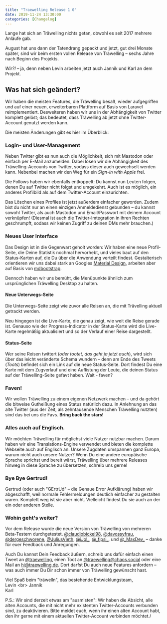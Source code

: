 ```yaml
---
title: "Traewelling Release 1 0"
date: 2019-11-24 13:30:00
categories: [Changelog]
---
```

Lange hat sich an Träwelling nichts getan, obwohl es seit 2017 mehrere Anläufe gab. 

August hat uns dann der Tatendrang gepackt und jetzt, gut drei Monate später, sind wir beim ersten vollen Release von Träwelling – sechs Jahre nach Beginn des Projekts.

_Wir?!_ – ja, denn neben Levin arbeiten jetzt auch Jannik und Karl an dem Projekt. 

## Was hat sich geändert?

Wir haben die meisten Features, die Träwelling besaß, wieder aufgegriffen und auf einer neuen, erweiterbaren Plattform auf Basis von Laravel reimplementiert. 
Desweiteren haben wir uns in der Abhängigkeit von Twitter komplett gelöst; das bedeutet, dass Träwelling ab jetzt ohne Twitter-Account genutzt werden kann.

Die meisten Änderungen gibt es hier im Überblick:

### Login- und User-Management

Neben Twitter gibt es nun auch die Möglichkeit, sich mit Mastodon oder einfach per E-Mail anzumelden. Dabei lösen wir die Abhängigkeit des Träwelling-Accounts von Twitter, sodass dieser auch gewechselt werden kann. Nebenbei machen wir den Weg für ein _Sign-in with Apple_ frei.

Die Follows haben wir ebenfalls entkoppelt: Du kannst nun Leuten folgen, denen Du auf Twitter nicht folgst und umgekehrt. Auch ist es möglich, ein anderes Profilbild als auf dem Twitter-Account einzurichten.

Das Löschen eines Profiles ist jetzt außerdem einfacher geworden.
Zudem bist du nicht nur an einen einzigen Anmeldedienst gebunden – du kannst sowohl Twitter, als auch Mastodon und Email/Passwort mit deinem Account verknüpfen!
(Diesmal ist auch die Twitter-Imtegration in ihren Rechten geschrumpft, sodass wir keinen Zugriff zu deinen DMs mehr brauchen.)


### Neues User Interface

Das Design ist in die Gegenwart geholt worden: Wir haben eine neue Profil-Seite, die Deine Statistik nochmal hervorhebt, und vieles baut auf den Status-Karten auf, die Du über die Anwendung verteilt findest.
Gestalterisch orientieren wir uns dabei stark an Googles [Material Design](https://material.io/), arbeiten aber auf Basis von [mdbootstrap](https://mdbootstrap.com/).

Dennoch haben wir uns bemüht, die Menüpunkte ähnlich zum ursprünglichen Träwelling Desktop zu halten.

#### Neue Unterwegs-Seite

Die Unterwegs-Seite zeigt wie zuvor alle Reisen an, die mit Trävelling aktuell getrackt werden. 

Neu hingegen ist die Live-Karte, die genau zeigt, wie weit die Reise gerade ist. Genauso wie der Progress-Indicator in der Status-Karte wird die Live-Karte regelmäßig aktualisiert und so der Verlauf einer Reise dargestellt.

#### Status-Seite

Wer seine Reisen twittert (_oder tootet, das geht ja jetzt auch_), wird sich über das leicht veränderte Schema wundern – denn am Ende des Tweets (_Toots_) befindet sich ein Link auf die neue Status-Seite. 
Dort findest Du eine Karte mit dem Zugverlauf und eine Auflistung der Leute, die deinen Status auf der Träwelling-Seite gefavt haben. Wait - faven?

### Faven!

Wir wollen Träwelling zu einem eigenen Netzwerk machen – und da gehört die bitweise Gutheißung eines Status natürlich dazu. In Anlehnung an das alte Twitter (aus der Zeit, als zehntausende Menschen Träwelling nutzten) sind das bei uns die Favs. __Bring back the stars!__

### Alles auch auf Englisch.

Wir möchten Träwelling für möglichst viele Nutzer nutzbar machen. Darum haben wir eine Translations-Engine verwendet und bieten die komplette Webseite auch auf Englisch an. Unsere Zugdaten umspannen ganz Europa, warum nicht auch unsere Nutzer? Wenn Du eine andere europäische Sprache sprichst und bereit wärst, Träwelling über mehrere Releases hinweg in diese Sprache zu übersetzen, schreib uns gerne!

### Bye Bye Gertrud!
Gertrud (oder auch "GErtrUd" – die Genaue Error Aufklärung) haben wir abgeschafft, weil normale Fehlermeldungen deutlich einfacher zu gestalten waren.
Komplett weg ist sie aber nicht. Vielleicht findest Du sie auch an der ein oder anderen Stelle.

### Wohin geht's weiter?

Vor dem Release wurde die neue Version von Träwelling von mehreren Beta-Testern durchgetestet. [@claudiobickel98](https://twitter.com/claudiobickel98), [@davossyfrau](https:/twitter.com/davossyfrau), [@dergeschworene](https://twitter.com/dergeschworene), [@JuliusVieth](https://twitter.com/JuliusVieth), [@iJol\_](https://twitter.com/iJol_), [@\_fipsi\_](https://twitter.com/_fipsi_), und [@\_MaxDev\_](https://twitter.com/_MaxDev_) – danke für euer Feedback und Anregungen.

Auch Du kannst Dein Feedback äußern, schreib uns dafür einfach einen Tweet an [@traewelling](https://twitter.com/traewelling), einen Toot an [@traewelling@chaos.social](https://chaos.social/@traewelling) oder eine Mail an [hi@traewelling.de](mailto:hi@traewelling.de). 
Dort darfst Du auch neue Features anfordern – was auch immer Du Dir schon immer von Träwelling gewünscht hast.



Viel Spaß beim "träwelln", das bestehende Entwicklungsteam, <br>
Levin [<i class="fab fa-twitter"></i>](https://twitter.com/HerrLevin_) [<i class="fab fa-mastodon"></i>](https://uelfte.club/@HerrLevin_)<br>
Jannik [<i class="fab fa-twitter"></i>](https://twitter.com/confuzd_) [<i class="fab fa-mastodon"></i>](https://uelfte.club/@jannik)<br>
Karl [<i class="fab fa-mastodon"></i>](https://uelfte.club/@der_karl)


P.S.: Wir sind derzeit etwas am "ausmisten": Wir haben die Absicht, alle alten Accounts, die mit nicht mehr existenten Twitter-Accounts verbunden sind, zu deaktivieren. Bitte meldet euch, wenn ihr einen alten Account habt, den ihr gerne mit einem aktuellen Twitter-Account verbinden möchtet./
